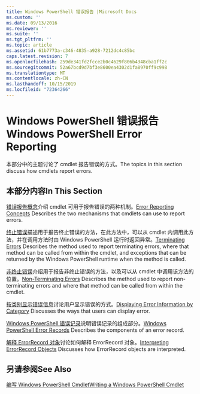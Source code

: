 ```yaml
---
title: Windows PowerShell 错误报告 |Microsoft Docs
ms.custom: ''
ms.date: 09/13/2016
ms.reviewer: ''
ms.suite: ''
ms.tgt_pltfrm: ''
ms.topic: article
ms.assetid: 61b7773a-c346-4835-a928-7212dc4c85bc
caps.latest.revision: 7
ms.openlocfilehash: 259de341fd2fcce2b0c4629f806b4348cba1ff2c
ms.sourcegitcommit: 52a67bcd9d7bf3e8600ea4302d1fa8970ff9c998
ms.translationtype: MT
ms.contentlocale: zh-CN
ms.lasthandoff: 10/15/2019
ms.locfileid: "72364266"
---
```

# <a name="windows-powershell-error-reporting"></a><span data-ttu-id="7fcf5-102">Windows PowerShell 错误报告</span><span class="sxs-lookup"><span data-stu-id="7fcf5-102">Windows PowerShell Error Reporting</span></span>

<span data-ttu-id="7fcf5-103">本部分中的主题讨论了 cmdlet 报告错误的方式。</span><span class="sxs-lookup"><span data-stu-id="7fcf5-103">The topics in this section discuss how cmdlets report errors.</span></span>

## <a name="in-this-section"></a><span data-ttu-id="7fcf5-104">本部分内容</span><span class="sxs-lookup"><span data-stu-id="7fcf5-104">In This Section</span></span>

<span data-ttu-id="7fcf5-105">[错误报告概念](./error-reporting-concepts.md)介绍 cmdlet 可用于报告错误的两种机制。</span><span class="sxs-lookup"><span data-stu-id="7fcf5-105">[Error Reporting Concepts](./error-reporting-concepts.md) Describes the two mechanisms that cmdlets can use to report errors.</span></span>

<span data-ttu-id="7fcf5-106">[终止错误](./terminating-errors.md)描述用于报告终止错误的方法，在此方法中，可以从 cmdlet 内调用此方法，并在调用方法时由 Windows PowerShell 运行时返回异常。</span><span class="sxs-lookup"><span data-stu-id="7fcf5-106">[Terminating Errors](./terminating-errors.md) Describes the method used to report terminating errors, where that method can be called from within the cmdlet, and exceptions that can be returned by the Windows PowerShell runtime when the method is called.</span></span>

<span data-ttu-id="7fcf5-107">[非终止错误](./non-terminating-errors.md)介绍用于报告非终止错误的方法，以及可以从 cmdlet 中调用该方法的位置。</span><span class="sxs-lookup"><span data-stu-id="7fcf5-107">[Non-Terminating Errors](./non-terminating-errors.md) Describes the method used to report non-terminating errors and where that method can be called from within the cmdlet.</span></span>

<span data-ttu-id="7fcf5-108">[按类别显示错误信息](./displaying-error-information.md)讨论用户显示错误的方式。</span><span class="sxs-lookup"><span data-stu-id="7fcf5-108">[Displaying Error Information by Category](./displaying-error-information.md) Discusses the ways that users can display error.</span></span>

<span data-ttu-id="7fcf5-109">[Windows PowerShell 错误记录](./windows-powershell-error-records.md)说明错误记录的组成部分。</span><span class="sxs-lookup"><span data-stu-id="7fcf5-109">[Windows PowerShell Error Records](./windows-powershell-error-records.md) Describes the components of an error record.</span></span>

<span data-ttu-id="7fcf5-110">[解释 ErrorRecord 对象](./interpreting-errorrecord-objects.md)讨论如何解释 ErrorRecord 对象。</span><span class="sxs-lookup"><span data-stu-id="7fcf5-110">[Interpreting ErrorRecord Objects](./interpreting-errorrecord-objects.md) Discusses how ErrorRecord objects are interpreted.</span></span>

## <a name="see-also"></a><span data-ttu-id="7fcf5-111">另请参阅</span><span class="sxs-lookup"><span data-stu-id="7fcf5-111">See Also</span></span>

[<span data-ttu-id="7fcf5-112">编写 Windows PowerShell Cmdlet</span><span class="sxs-lookup"><span data-stu-id="7fcf5-112">Writing a Windows PowerShell Cmdlet</span></span>](./writing-a-windows-powershell-cmdlet.md)
